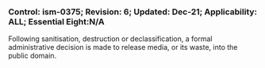### Control: ism-0375; Revision: 6; Updated: Dec-21; Applicability: ALL; Essential Eight:N/A
<p>Following sanitisation, destruction or declassification, a formal administrative decision is made to release media, or its waste, into the public domain.</p>